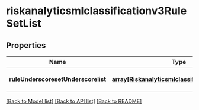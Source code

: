 # riskanalyticsmlclassificationv3RuleSetList

## Properties
Name | Type | Description | Notes
------------ | ------------- | ------------- | -------------
**ruleUnderscoresetUnderscorelist** | [**array[Riskanalyticsmlclassificationv3RuleSet]**](Riskanalyticsmlclassificationv3RuleSet.md) | Ruleset list | [optional] [default to null]

[[Back to Model list]](../README.md#documentation-for-models) [[Back to API list]](../README.md#documentation-for-api-endpoints) [[Back to README]](../README.md)


